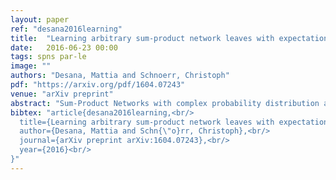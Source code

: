 ```yaml
---
layout: paper
ref: "desana2016learning"
title:  "Learning arbitrary sum-product network leaves with expectation-maximization"
date:   2016-06-23 00:00
tags: spns par-le
image: ""
authors: "Desana, Mattia and Schnoerr, Christoph"
pdf: "https://arxiv.org/pdf/1604.07243"
venue: "arXiv preprint"
abstract: "Sum-Product Networks with complex probability distribution at the leaves have been shown to be powerful tractable-inference probabilistic models. However, while learning the internal parameters has been amply studied, learning complex leaf distribution is an open problem with only few results available in special cases. In this paper we derive an efficient method to learn a very large class of leaf distributions with Expectation-Maximization. The EM updates have the form of simple weighted maximum likelihood problems, allowing to use any distribution that can be learned with maximum likelihood, even approximately. The algorithm has cost linear in the model size and converges even if only partial optimizations are performed. We demonstrate this approach with experiments on twenty real-life datasets for density estimation, using tree graphical models as leaves. Our model outperforms state-of-the-art methods for parameter learning despite using SPNs with much fewer parameters."
bibtex: "article{desana2016learning,<br/>
  title={Learning arbitrary sum-product network leaves with expectation-maximization},<br/>
  author={Desana, Mattia and Schn{\"o}rr, Christoph},<br/>
  journal={arXiv preprint arXiv:1604.07243},<br/>
  year={2016}<br/>
}"
---
```

